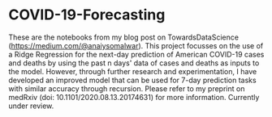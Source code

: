# COVID-19-Forecasting
These are the notebooks from my blog post on TowardsDataScience (https://medium.com/@anaiysomalwar). This project focusses on the use of a Ridge Regression for the next-day prediction of American COVID-19 cases and deaths by using the past n days' data of cases and deaths as inputs to the model. However, through further research and experimentation, I have developed an improved model that can be used for 7-day prediction tasks with similar accuracy through recursion. Please refer to my preprint on medRxiv (doi: 10.1101/2020.08.13.20174631) for more information. Currently under review.
